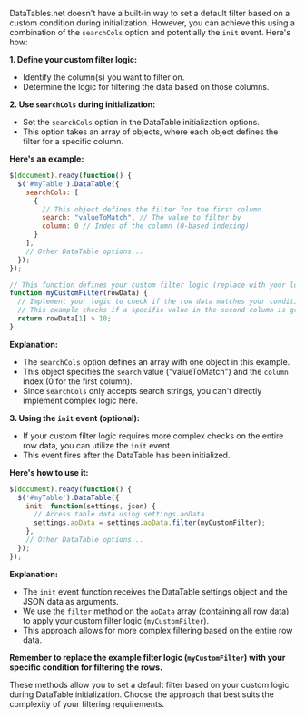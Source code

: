 DataTables.net doesn't have a built-in way to set a default filter based on a custom condition during initialization. However, you can achieve this using a combination of the `searchCols` option and potentially the `init` event. Here's how:

**1. Define your custom filter logic:**

  -  Identify the column(s) you want to filter on.
  -  Determine the logic for filtering the data based on those columns.

**2. Use `searchCols` during initialization:**

  -  Set the `searchCols` option in the DataTable initialization options.
  -  This option takes an array of objects, where each object defines the filter for a specific column.

**Here's an example:**

```javascript
$(document).ready(function() {
  $('#myTable').DataTable({
    searchCols: [
      {
        // This object defines the filter for the first column
        search: "valueToMatch", // The value to filter by
        column: 0 // Index of the column (0-based indexing)
      }
    ],
    // Other DataTable options...
  });
});

// This function defines your custom filter logic (replace with your logic)
function myCustomFilter(rowData) {
  // Implement your logic to check if the row data matches your condition
  // This example checks if a specific value in the second column is greater than 10
  return rowData[1] > 10;
}
```

**Explanation:**

  -  The `searchCols` option defines an array with one object in this example. 
  -  This object specifies the `search` value ("valueToMatch") and the `column` index (0 for the first column).
  -  Since `searchCols` only accepts search strings, you can't directly implement complex logic here.

**3. Using the `init` event (optional):**

  -  If your custom filter logic requires more complex checks on the entire row data, you can utilize the `init` event.
  -  This event fires after the DataTable has been initialized.

**Here's how to use it:**

```javascript
$(document).ready(function() {
  $('#myTable').DataTable({
    init: function(settings, json) {
      // Access table data using settings.aoData
      settings.aoData = settings.aoData.filter(myCustomFilter);
    },
    // Other DataTable options...
  });
});
```

**Explanation:**

  -  The `init` event function receives the DataTable settings object and the JSON data as arguments.
  -  We use the `filter` method on the `aoData` array (containing all row data) to apply your custom filter logic (`myCustomFilter`).
  -  This approach allows for more complex filtering based on the entire row data.

**Remember to replace the example filter logic (`myCustomFilter`) with your specific condition for filtering the rows.**

These methods allow you to set a default filter based on your custom logic during DataTable initialization. Choose the approach that best suits the complexity of your filtering requirements.